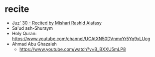 # recite

* [Juz' 30 - Recited by Mishari Rashid Alafasy](https://www.youtube.com/watch?v=HK8b1CUxyhw)
* Sa'ud ash-Shuraym
* Holy Quran: https://www.youtube.com/channel/UCAtXN50DVnmoYr5Yq9xLUcg
* Ahmad Abu Ghazaleh
  * https://www.youtube.com/watch?v=B_BXXU5mLP8
